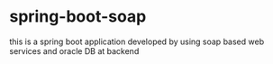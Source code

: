 # spring-boot-soap
this is a spring boot application developed by using soap based web services and oracle DB at backend 
